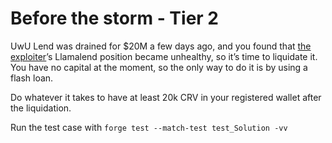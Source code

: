 # Before the storm - Tier 2

UwU Lend was drained for $20M a few days ago, and you found that [the exploiter](https://etherscan.io/address/0x6F8C5692b00c2eBbd07e4FD80E332DfF3ab8E83c)’s Llamalend position became unhealthy, so it’s time to liquidate it. You have no capital at the moment, so the only way to do it is by using a flash loan.

Do whatever it takes to have at least 20k CRV in your registered wallet after the liquidation.

Run the test case with `forge test --match-test test_Solution -vv`